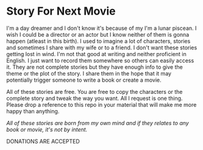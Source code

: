 # Story For Next Movie

I'm a day dreamer and I don't know it's because of my I'm a lunar piscean. I wish I could be a director or an actor but I know neither of them is gonna happen (atleast in this birth). I used to imagine a lot of characters, stories and sometimes I share with my wife or to a friend. I don't want these stories getting lost in wind. I'm not that good at writing and neither proficient in English. I just want to record them somewhere so others can easily access it. They are not complete stories but they have enough info to give the theme or the plot of the story. I share them in the hope that it may potentially trigger someone to write a book or create a movie. 

All of these stories are free. You are free to copy the characters or the complete story and tweak the way you want. All I request is one thing. Please drop a reference to this repo in your material that will make me more happy than anything.

*All of these stories are born from my own mind and if they relates to any book or movie, it's not by intent.* 

DONATIONS ARE ACCEPTED
